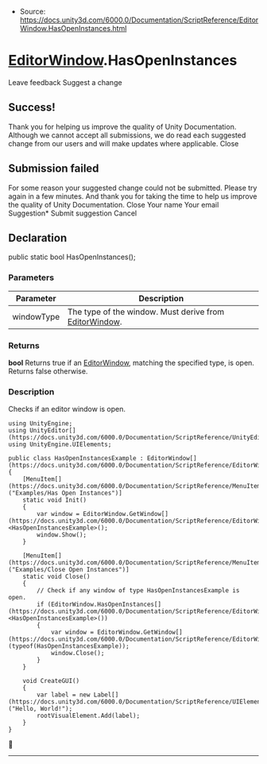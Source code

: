 * Source: https://docs.unity3d.com/6000.0/Documentation/ScriptReference/EditorWindow.HasOpenInstances.html

#  [EditorWindow](https://docs.unity3d.com/6000.0/Documentation/ScriptReference/EditorWindow.html).HasOpenInstances
Leave feedback
Suggest a change
## Success!
Thank you for helping us improve the quality of Unity Documentation. Although we cannot accept all submissions, we do read each suggested change from our users and will make updates where applicable.
Close
## Submission failed
For some reason your suggested change could not be submitted. Please <a>try again</a> in a few minutes. And thank you for taking the time to help us improve the quality of Unity Documentation.
Close
Your name Your email Suggestion* Submit suggestion
Cancel
## Declaration
public static bool HasOpenInstances(); 
### Parameters
Parameter | Description  
---|---  
windowType | The type of the window. Must derive from [EditorWindow](https://docs.unity3d.com/6000.0/Documentation/ScriptReference/EditorWindow.html).  
### Returns
**bool** Returns true if an [EditorWindow](https://docs.unity3d.com/6000.0/Documentation/ScriptReference/EditorWindow.html), matching the specified type, is open. Returns false otherwise. 
### Description
Checks if an editor window is open.
```
using UnityEngine;
using UnityEditor[](https://docs.unity3d.com/6000.0/Documentation/ScriptReference/UnityEditor.html);
using UnityEngine.UIElements;

public class HasOpenInstancesExample : EditorWindow[](https://docs.unity3d.com/6000.0/Documentation/ScriptReference/EditorWindow.html)
{
    [MenuItem[](https://docs.unity3d.com/6000.0/Documentation/ScriptReference/MenuItem.html)("Examples/Has Open Instances")]
    static void Init()
    {
        var window = EditorWindow.GetWindow[](https://docs.unity3d.com/6000.0/Documentation/ScriptReference/EditorWindow.GetWindow.html)<HasOpenInstancesExample>();
        window.Show();
    }

    [MenuItem[](https://docs.unity3d.com/6000.0/Documentation/ScriptReference/MenuItem.html)("Examples/Close Open Instances")]
    static void Close()
    {
        // Check if any window of type HasOpenInstancesExample is open.
        if (EditorWindow.HasOpenInstances[](https://docs.unity3d.com/6000.0/Documentation/ScriptReference/EditorWindow.HasOpenInstances.html)<HasOpenInstancesExample>())
        {
            var window = EditorWindow.GetWindow[](https://docs.unity3d.com/6000.0/Documentation/ScriptReference/EditorWindow.GetWindow.html)(typeof(HasOpenInstancesExample));
            window.Close();
        }
    }

    void CreateGUI()
    {
        var label = new Label[](https://docs.unity3d.com/6000.0/Documentation/ScriptReference/UIElements.Label.html)("Hello, World!");
        rootVisualElement.Add(label);
    }
}

```

* * *
